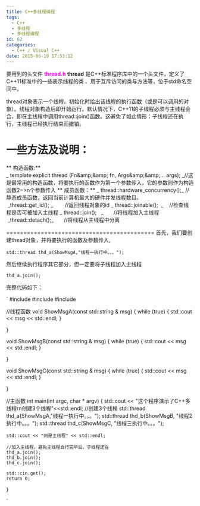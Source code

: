 ```yaml
---
title: C++多线程编程
tags:
  - C++
  - 多线程
  - 多线程编程
id: 62
categories:
  - C++ / Visual C++
date: 2015-06-19 17:53:12
---
```


要用到的头文件 <span style="color: #ff00ff;">**thread.h**</span>
**thread** 是C++标准程序库中的一个头文件，定义了C++11标准中的一些表示线程的类 、用于互斥访问的类与方法等，位于std命名空间中。

thread对象表示一个线程。初始化时给出该线程的执行函数（或是可以调用的对象）。线程对象构造后即开始运行。默认情况下，C++11的子线程必须与主线程会合，即在主线程中调用thread::join()函数。这避免了如此情形：子线程还在执行，主线程已经执行结束而撤销。

一些方法及说明：
=========================================
<!--DVFMTSC-->** 构造函数:**
<!--DVFMTSC-->_ template<!--DVFMTSC--> explicit<!--DVFMTSC--> thread<!--DVFMTSC--> (Fn<!--DVFMTSC-->&amp;amp;<!--DVFMTSC-->&amp;amp;<!--DVFMTSC--> fn,<!--DVFMTSC--> Args<!--DVFMTSC-->&amp;amp;<!--DVFMTSC-->&amp;amp;...<!--DVFMTSC--> args);<!--DVFMTSC--> _//这是最常用的构造函数，将要执行的函数作为第一个参数传入，它的参数则作为构造函数2<!--DVFMTSC-->−<!--DVFMTSC-->&gt;n个参数传入
<!--DVFMTSC-->** 成员函数：**
<!--DVFMTSC-->_ thread::hardware_concurrency();_<!--DVFMTSC--> //静态成员函数，返回当前计算机最大的硬件并发线程数目。
<!--DVFMTSC--> _thread::get_id();<!--DVFMTSC--> _<!--DVFMTSC--> <!--DVFMTSC--> <!--DVFMTSC--> <!--DVFMTSC--> <!--DVFMTSC--> <!--DVFMTSC--> <!--DVFMTSC--> <!--DVFMTSC--> //返回线程对象的id
<!--DVFMTSC-->_ thread::joinable();<!--DVFMTSC--> <!--DVFMTSC--> _<!--DVFMTSC--> <!--DVFMTSC--> <!--DVFMTSC--> <!--DVFMTSC--> //检查线程是否可被加入主线程
<!--DVFMTSC-->_ thread::join();<!--DVFMTSC--> <!--DVFMTSC--> <!--DVFMTSC--> _<!--DVFMTSC--> <!--DVFMTSC--> <!--DVFMTSC--> <!--DVFMTSC--> <!--DVFMTSC--> <!--DVFMTSC--> <!--DVFMTSC--> //将线程加入主线程
<!--DVFMTSC--> _thread::detach();_<!--DVFMTSC--> <!--DVFMTSC--> <!--DVFMTSC--> <!--DVFMTSC--> <!--DVFMTSC--> <!--DVFMTSC--> <!--DVFMTSC--> //将线程从主线程中分离
===========================================
首先，我们要创建thead对象，并将要执行的函数及参数传入,

`
std::thread thd_a(ShowMsgA,"线程一执行中。。。");
`

然后继续执行程序其它部分，但一定要将子线程加入主线程

`
thd_a.join();
`

完整代码如下：

`
#include <iostream>
#include <string>
#include <thread>

//线程函数
void ShowMsgA(const std::string & msg)
{
	while (true)
	{
		std::cout << msg << std::endl;
	}

}

void ShowMsgB(const std::string & msg)
{
	while (true)
	{
		std::cout << msg << std::endl;
	}

}

void ShowMsgC(const std::string & msg)
{
	while (true)
	{
		std::cout << msg << std::endl;
	}

}

//主函数
int main(int argc, char * argv)
{
	std::cout << "这个程序演示了C++多线程rn创建3个线程"<<std::endl;
	//创建3个线程
	std::thread thd_a(ShowMsgA,"线程一执行中。。。");
	std::thread thd_b(ShowMsgB, "线程2执行中。。。");
	std::thread thd_c(ShowMsgC, "线程三执行中。。。");

	std::cout << "则是主线程" << std::endl;

	//加入主线程，避免主线程自行完毕后，子线程还在
	thd_a.join();
	thd_b.join();
	thd_c.join();

	std::cin.get();
	return 0;
}

`